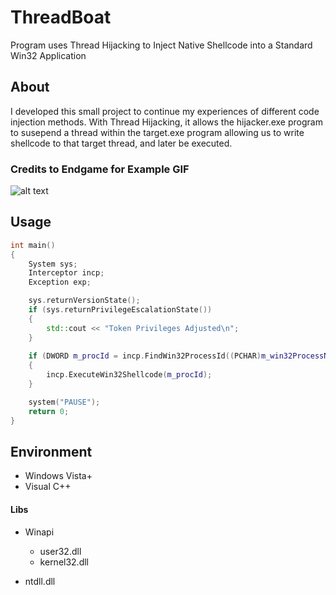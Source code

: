 # ThreadBoat
Program uses Thread Hijacking to Inject Native Shellcode into a Standard Win32 Application

## About 
I developed this small project to continue my experiences of different code injection methods.
With Thread Hijacking, it allows the hijacker.exe program to susepend a thread within the target.exe program
allowing us to write shellcode to that target thread, and later be executed.

### Credits to Endgame for Example GIF
![alt text](https://www.endgame.com/sites/default/files/threadexecution_.gif)

## Usage
```cpp
int main()
{
	System sys;
	Interceptor incp;
	Exception exp;

	sys.returnVersionState();
	if (sys.returnPrivilegeEscalationState())
	{
		std::cout << "Token Privileges Adjusted\n";
	}
	
	if (DWORD m_procId = incp.FindWin32ProcessId((PCHAR)m_win32ProcessName))
	{
		incp.ExecuteWin32Shellcode(m_procId);
	}

	system("PAUSE");
	return 0;
}
```

## Environment
- Windows Vista+ 
- Visual C++
#### Libs
- Winapi
  - user32.dll
  - kernel32.dll

- ntdll.dll
